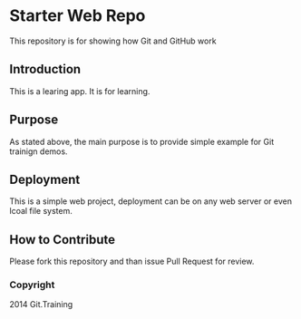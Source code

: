 # Starter Web Repo

This repository is for showing how Git and GitHub work

## Introduction

This is a learing app. It is for learning.

## Purpose

As stated above, the main purpose is to provide simple example for Git trainign demos.

## Deployment

This is a simple web project, deployment can be on any web server or even lcoal file system.

## How to Contribute

Please fork this repository and than issue Pull Request for review.

### Copyright

2014 Git.Training